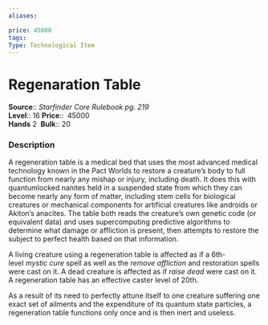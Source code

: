 ```yaml
---
aliases: 

price: 45000
tags: 
Type: Technological Item
---
```


# Regenaration Table

**Source**:: _Starfinder Core Rulebook pg. 219_  
**Level**:: 16
**Price**::  45000  
**Hands** 2 
**Bulk**:: 20

### Description

A regeneration table is a medical bed that uses the most advanced medical technology known in the Pact Worlds to restore a creature’s body to full function from nearly any mishap or injury, including death. It does this with quantumlocked nanites held in a suspended state from which they can become nearly any form of matter, including stem cells for biological creatures or mechanical components for artificial creatures like androids or Akiton’s anacites. The table both reads the creature’s own genetic code (or equivalent data) and uses supercomputing predictive algorithms to determine what damage or affliction is present, then attempts to restore the subject to perfect health based on that information.  
  
A living creature using a regeneration table is affected as if a 6th-level _mystic cure_ spell as well as the _remove affliction_ and restoration spells were cast on it. A dead creature is affected as if _raise dead_ were cast on it. A regeneration table has an effective caster level of 20th.  
  
As a result of its need to perfectly attune itself to one creature suffering one exact set of ailments and the expenditure of its quantum state particles, a regeneration table functions only once and is then inert and useless.
